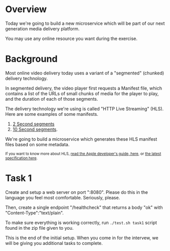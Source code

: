 # Overview

Today we're going to build a new microservice which will be part of our next generation media delivery platform.

You may use any online resource you want during the exercise.

# Background

Most online video delivery today uses a variant of a "segmented" (chunked) delivery technology.

In segmented delivery, the video player first requests a Manifest file, which contains a list of the URLs of small chunks of media for the player to play, and the duration of each of those segments.

The delivery technology we're using is called "HTTP Live Streaming" (HLS). Here are some examples of some manifests.

1. [2 Second segments](./cucumber/fixtures/expected-manifest-2s-seg.m3u8)
2. [10 Second segments](./cucumber/fixtures/expected-manifest-10s-seg.m3u8).

We're going to build a microservice which generates these HLS manifest files based on some metadata.

<sup>If you want to know more about HLS, [read the Apple developer's guide, here](https://developer.apple.com/library/ios/documentation/NetworkingInternet/Conceptual/StreamingMediaGuide/Introduction/Introduction.html), or [the latest specification here](https://tools.ietf.org/html/draft-pantos-http-live-streaming-19).</sup>

# Task 1

Create and setup a web server on port ":8080". Please do this in the language you feel most comfortable. Seriously, please. 

Then, create a single endpoint "/healthcheck" that returns a body "ok" with "Content-Type":"text/plain". 

To make sure everything is working correctly, run `./test.sh task1` script found in the zip file given to you.  

This is the end of the initial setup. When you come in for the intervew, we will be giving you additional tasks to complete. 

